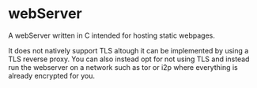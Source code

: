 # webServer
A webServer written in C intended for hosting static webpages.

It does not natively support TLS altough it can be implemented by using a TLS reverse proxy. You can also instead opt for not using TLS and instead run the webserver on a network such as tor or i2p where everything is already encrypted for you.
